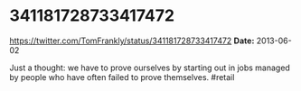 # 341181728733417472
https://twitter.com/TomFrankly/status/341181728733417472
**Date:** 2013-06-02

Just a thought: we have to prove ourselves by starting out in jobs managed by people who have often failed to prove themselves. #retail
